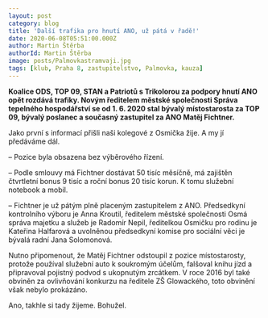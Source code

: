 ```yaml
---
layout: post
category: blog
title: 'Další trafika pro hnutí ANO, už pátá v řadě!'
date: 2020-06-08T05:51:00.000Z
author: Martin Štěrba
authorId: Martin Štěrba
image: posts/Palmovkastramvaji.jpg
tags: [klub, Praha 8, zastupitelstvo, Palmovka, kauza]
---
```


**Koalice ODS, TOP 09, STAN a Patriotů s Trikolorou za podpory hnutí ANO opět rozdává trafiky. Novým ředitelem městské společnosti Správa tepelného hospodářství se od 1. 6. 2020 stal bývalý místostarosta za TOP 09, bývalý poslanec a současný zastupitel za ANO Matěj Fichtner.**

Jako první s informací přišli naši kolegové z Osmička žije. A my jí předáváme dál.

– Pozice byla obsazena bez výběrového řízení.

– Podle smlouvy má Fichtner dostávat 50 tisíc měsíčně, má zajištěn čtvrtletní bonus 9 tisíc a roční bonus 20 tisíc korun. K tomu služební notebook a mobil.

– Fichtner je už pátým plně placeným zastupitelem z ANO. Předsedkyní kontrolního výboru je Anna Kroutil, ředitelem městské společnosti Osmá správa majetku a služeb je Radomír Nepil, ředitelkou Osmičku pro rodinu je Kateřina Halfarová a uvolněnou předsedkyní komise pro sociální věci je bývalá radní Jana Solomonová.

Nutno připomenout, že Matěj Fichtner odstoupil z pozice místostarosty, protože používal služební auto k soukromým účelům, falšoval knihu jízd a připravoval pojistný podvod s ukopnutým zrcátkem. V roce 2016 byl také obviněn za ovlivňování konkurzu na ředitele ZŠ Glowackého, toto obvinění však nebylo prokázáno.

Ano, takhle si tady žijeme. Bohužel.
